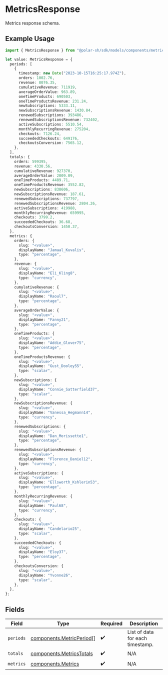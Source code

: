 # MetricsResponse

Metrics response schema.

## Example Usage

```typescript
import { MetricsResponse } from "@polar-sh/sdk/models/components/metricsresponse.js";

let value: MetricsResponse = {
  periods: [
    {
      timestamp: new Date("2023-10-15T16:25:17.974Z"),
      orders: 1002.76,
      revenue: 8076.35,
      cumulativeRevenue: 711919,
      averageOrderValue: 963.89,
      oneTimeProducts: 690503,
      oneTimeProductsRevenue: 231.24,
      newSubscriptions: 5333.11,
      newSubscriptionsRevenue: 1430.84,
      renewedSubscriptions: 393486,
      renewedSubscriptionsRevenue: 732402,
      activeSubscriptions: 5510.54,
      monthlyRecurringRevenue: 275204,
      checkouts: 7126.24,
      succeededCheckouts: 649176,
      checkoutsConversion: 7565.12,
    },
  ],
  totals: {
    orders: 599395,
    revenue: 4330.56,
    cumulativeRevenue: 927370,
    averageOrderValue: 2009.09,
    oneTimeProducts: 4489.71,
    oneTimeProductsRevenue: 3552.82,
    newSubscriptions: 838606,
    newSubscriptionsRevenue: 187.61,
    renewedSubscriptions: 737797,
    renewedSubscriptionsRevenue: 2804.26,
    activeSubscriptions: 419988,
    monthlyRecurringRevenue: 659995,
    checkouts: 3799.2,
    succeededCheckouts: 36.68,
    checkoutsConversion: 1450.37,
  },
  metrics: {
    orders: {
      slug: "<value>",
      displayName: "Jamaal_Kuvalis",
      type: "percentage",
    },
    revenue: {
      slug: "<value>",
      displayName: "Eli_Kling8",
      type: "currency",
    },
    cumulativeRevenue: {
      slug: "<value>",
      displayName: "Raoul7",
      type: "percentage",
    },
    averageOrderValue: {
      slug: "<value>",
      displayName: "Fanny21",
      type: "percentage",
    },
    oneTimeProducts: {
      slug: "<value>",
      displayName: "Addie_Glover75",
      type: "percentage",
    },
    oneTimeProductsRevenue: {
      slug: "<value>",
      displayName: "Gust_Dooley55",
      type: "scalar",
    },
    newSubscriptions: {
      slug: "<value>",
      displayName: "Connie_Satterfield37",
      type: "scalar",
    },
    newSubscriptionsRevenue: {
      slug: "<value>",
      displayName: "Vanessa_Hegmann14",
      type: "currency",
    },
    renewedSubscriptions: {
      slug: "<value>",
      displayName: "Dan_Morissette1",
      type: "percentage",
    },
    renewedSubscriptionsRevenue: {
      slug: "<value>",
      displayName: "Florence_Daniel12",
      type: "currency",
    },
    activeSubscriptions: {
      slug: "<value>",
      displayName: "Ellsworth_Kshlerin53",
      type: "percentage",
    },
    monthlyRecurringRevenue: {
      slug: "<value>",
      displayName: "Paul68",
      type: "currency",
    },
    checkouts: {
      slug: "<value>",
      displayName: "Candelario25",
      type: "scalar",
    },
    succeededCheckouts: {
      slug: "<value>",
      displayName: "Eloy37",
      type: "percentage",
    },
    checkoutsConversion: {
      slug: "<value>",
      displayName: "Yvonne26",
      type: "scalar",
    },
  },
};
```

## Fields

| Field                                                                | Type                                                                 | Required                                                             | Description                                                          |
| -------------------------------------------------------------------- | -------------------------------------------------------------------- | -------------------------------------------------------------------- | -------------------------------------------------------------------- |
| `periods`                                                            | [components.MetricPeriod](../../models/components/metricperiod.md)[] | :heavy_check_mark:                                                   | List of data for each timestamp.                                     |
| `totals`                                                             | [components.MetricsTotals](../../models/components/metricstotals.md) | :heavy_check_mark:                                                   | N/A                                                                  |
| `metrics`                                                            | [components.Metrics](../../models/components/metrics.md)             | :heavy_check_mark:                                                   | N/A                                                                  |